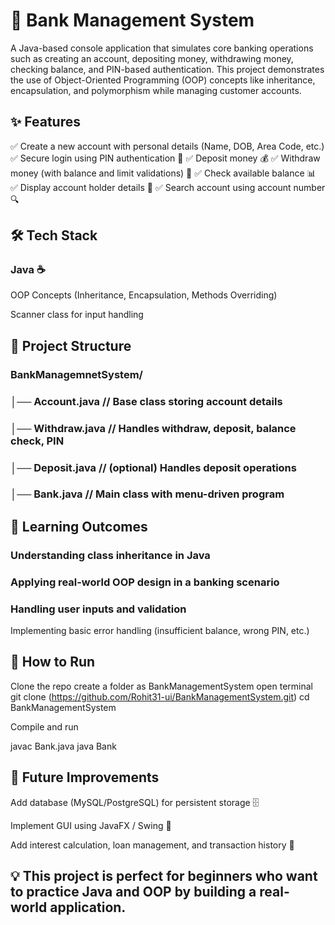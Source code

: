 # 🏦 Bank Management System

A Java-based console application that simulates core banking operations such as creating an account, depositing money, withdrawing money, checking balance, and PIN-based authentication. This project demonstrates the use of Object-Oriented Programming (OOP) concepts like inheritance, encapsulation, and polymorphism while managing customer accounts.

## ✨ Features

✅ Create a new account with personal details (Name, DOB, Area Code, etc.)
✅ Secure login using PIN authentication 🔑
✅ Deposit money 💰
✅ Withdraw money (with balance and limit validations) 💸
✅ Check available balance 📊
✅ Display account holder details 👤
✅ Search account using account number 🔍

## 🛠️ Tech Stack

### Java ☕

OOP Concepts (Inheritance, Encapsulation, Methods Overriding)

Scanner class for input handling

## 📂 Project Structure
### BankManagemnetSystem/
###  │── Account.java      // Base class storing account details
###  │── Withdraw.java     // Handles withdraw, deposit, balance check, PIN
###  │── Deposit.java      // (optional) Handles deposit operations
###  │── Bank.java         // Main class with menu-driven program

## 🎯 Learning Outcomes

###  Understanding class inheritance in Java

###  Applying real-world OOP design in a banking scenario

###  Handling user inputs and validation

Implementing basic error handling (insufficient balance, wrong PIN, etc.)

## 🚀 How to Run

Clone the repo
create a folder as BankManagementSystem
open terminal
git clone (https://github.com/Rohit31-ui/BankManagementSystem.git)
cd BankManagementSystem


Compile and run

javac Bank.java
java Bank

## 🔮 Future Improvements

Add database (MySQL/PostgreSQL) for persistent storage 🗄️

Implement GUI using JavaFX / Swing 🎨

Add interest calculation, loan management, and transaction history 📜

## 💡 This project is perfect for beginners who want to practice Java and OOP by building a real-world application.
